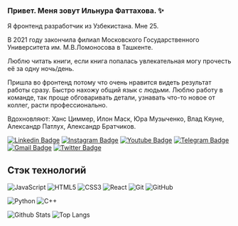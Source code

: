 ### Привет. Меня зовут Ильнура Фаттахова. ✨

<!--
**paramore21/paramore21** is a ✨ _special_ ✨ repository because its `README.md` (this file) appears on your GitHub profile.

Here are some ideas to get you started:

- 🔭 I’m currently working on ...
- 🌱 I’m currently learning ...
- 👯 I’m looking to collaborate on ...
- 🤔 I’m looking for help with ...
- 💬 Ask me about ...
- 📫 How to reach me: ...
- 😄 Pronouns: ...
- ⚡ Fun fact: ...
-->
Я фронтенд разработчик из Узбекистана. Мне 25. 

В 2021 году закончила филиал Московского Государственного Университета им. М.В.Ломоносова в Ташкенте. 

Люблю читать книги, если книга попалась увлекательная могу прочесть её за одну ночь/день.

Пришла во фронтенд потому что очень нравится видеть результат работы сразу. Быстро нахожу общий язык с людьми. Люблю работу в команде, так проще обговаривать детали, узнавать что-то новое от коллег, расти профессионально.

Вдохновляют: Ханс Циммер, Илон Маск, Юра Музыченко, Влад Кяуне, Александр Патлух, Александр Братчиков.

[![Linkedin Badge](	https://img.shields.io/badge/-Fattakhova-0077B5?style=for-the-badge&logo=linkedin&logoColor=whitee&link=https://clck.ru/Vh526/)](https://clck.ru/Vh526/)
[![Instagram Badge](https://img.shields.io/badge/-betelgeuse.21-E4405F?style=for-the-badge&logo=instagram&logoColor=white&link=https://www.instagram.com/betelgeuse.21/)](https://www.instagram.com/betelgeuse.21/)
[![Youtube Badge](https://img.shields.io/badge/-Fattakhova-FF0000?style=for-the-badge&logo=youtube&logoColor=white&link=https://clck.ru/VnYwH)](https://clck.ru/VnYwH)
[![Telegram Badge](https://img.shields.io/badge/-papaya21-2CA5E0?style=for-the-badge&logo=telegram&logoColor=white&link=https://t.me/papaya21)](https://t.me/papaya21)
[![Gmail Badge](https://img.shields.io/badge/-Fattakhova-D14836?style=for-the-badge&logo=gmail&logoColor=white&link=mailto:ilnuro4ka01@gmail.com)](mailto:ilnuro4ka01@gmail.com)
[![Twitter Badge](https://img.shields.io/badge/-owls_inspired-0077B5?style=for-the-badge&logo=twitter&link=https://twitter.com/owls_inspired)](https://twitter.com/owls_inspired)

## Стэк технологий

![JavaScript](https://img.shields.io/badge/-JavaScript-black?style=flat-square&logo=javascript)
![HTML5](https://img.shields.io/badge/-HTML5-E34F26?style=flat-square&logo=html5&logoColor=white)
![CSS3](https://img.shields.io/badge/-CSS3-1572B6?style=flat-square&logo=css3)
![React](https://img.shields.io/badge/-React-black?style=flat-square&logo=react)
![Git](https://img.shields.io/badge/-Git-black?style=flat-square&logo=git)
![GitHub](https://img.shields.io/badge/-GitHub-181717?style=flat-square&logo=github)
<!-- ![Nodejs](https://img.shields.io/badge/-Nodejs-black?style=flat-square&logo=Node.js) -->
![Python](https://img.shields.io/badge/-Python-black?style=flat-square&logo=Python)
![C++](https://img.shields.io/badge/-C++-00599C?style=flat-square&logo=c)

<!-- ![MongoDB](https://img.shields.io/badge/-MongoDB-black?style=flat-square&logo=mongodb) -->
![Github Stats](https://github-readme-stats.vercel.app/api?username=paramore21&count_private=true&show_icons=true&include_all_commits=true)
![Top Langs](https://github-readme-stats.vercel.app/api/top-langs/?username=paramore21&hide=TeX&layout=compact)

